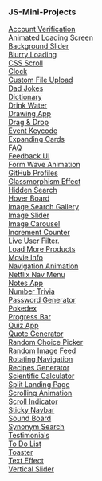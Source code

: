### JS-Mini-Projects

<a href="https://codepen.io/ayezabashir/full/oNQBNVZ" target="_blank">Account Verification</a>
<br/>
[Animated Loading Screen](https://codepen.io/ayezabashir/full/MWPNgdx)<br/>
[Background Slider](https://backgroundslider--ayezabashir.repl.co/) <br/>
[Blurry Loading](https://codepen.io/ayezabashir442/full/rNqzBNK) <br/>
[CSS Scroll](https://codepen.io/ayezabashir/full/oNmyBxd)<br/>
[Clock](https://codepen.io/ayezabashir/full/qBJGRVx)<br/>
[Custom File Upload](https://codepen.io/ayezabashir/pen/PwozvRy)<br/>
[Dad Jokes](https://codepen.io/ayezabashir442/full/qBJVmWo) <br/>
[Dictionary](https://codepen.io/ayezabashir/full/RwEbPZL) <br/>
[Drink Water](https://codepen.io/ayezabashir/full/MWPPyaE)<br/>
[Drawing App](https://codepen.io/ayezabashir/full/MWPNYjJ)<br/>
[Drag & Drop](https://codepen.io/ayezabashir/full/jOeoXmm)<br/>
[Event Keycode](https://codepen.io/ayezabashir/full/GRYyvZM)<br/>
[Expanding Cards](https://codepen.io/ayezabashir442/full/eYPpKrX)<br/>
[FAQ](https://codepen.io/ayezabashir/full/wvYpqER)<br/>
[Feedback UI](https://codepen.io/ayezabashir/full/vYQWXZq)<br/>
[Form Wave Animation](https://codepen.io/ayezabashir442/full/ZEqXbeN)<br/>
[GitHub Profiles](https://codepen.io/ayezabashir/pen/Poxovaq)<br/>
[Glassmorphism Effect](https://codepen.io/ayezabashir/pen/MWMXgvr)<br/>
[Hidden Search](https://codepen.io/ayezabashir442/full/jOewrBj)<br/>
[Hover Board](https://codepen.io/ayezabashir/full/zYMNYwg)<br/>
[Image Search Gallery](https://codepen.io/ayezabashir/full/gOZRozq)<br/>
[Image Slider](https://codepen.io/ayezabashir/pen/oNRdeLb)<br/>
[Image Carousel](https://codepen.io/ayezabashir/full/qBQNwXM) <br/>
[Increment Counter](https://codepen.io/ayezabashir/full/MWPQNgB)<br/>
[Live User Filter](https://codepen.io/ayezabashir/full/oNQGgvm).<br/>
[Load More Products](https://codepen.io/ayezabashir/pen/mdYKLyV)<br/>
[Movie Info](https://codepen.io/ayezabashir/full/poxxGoR)<br/>
[Navigation Animation](https://codepen.io/ayezabashir/full/bGmLrwL) <br/>
[Netflix Nav Menu](https://codepen.io/ayezabashir/full/OJagPxO)<br/>
[Notes App](https://codepen.io/ayezabashir/full/ExOPyxX)<br/>
[Number Trivia](https://codepen.io/ayezabashir/full/ZEVGNPM)<br/>
[Password Generator](https://codepen.io/ayezabashir/full/BaGNxzm)<br/>
[Pokedex](https://codepen.io/ayezabashir/full/JjeWdLa)<br/>
[Progress Bar](https://codepen.io/ayezabashir442/full/eYPJwyO) <br/>
[Quiz App](https://codepen.io/ayezabashir/full/LYXzVOb)<br/>
[Quote Generator](https://codepen.io/ayezabashir/pen/ZEVEGwz) <br/>
[Random Choice Picker](https://codepen.io/ayezabashir/full/QWZQbBy) <br/>
[Random Image Feed](https://codepen.io/ayezabashir/full/BaGGWEp)<br/>
[Rotating Navigation](https://codepen.io/ayezabashir442/full/NWOgNXY) <br/>
[Recipes Generator](https://codepen.io/ayezabashir/full/BabbdXo)<br/>
[Scientific Calculator](https://codepen.io/ayezabashir/pen/GRYJKOO)<br/>
[Split Landing Page](https://split-landing-page.ayezabashir.repl.co/)<br/>
[Scrolling Animation](https://codepen.io/ayezabashir442/full/YzJxpaw) <br/>
[Scroll Indicator](https://codepen.io/ayezabashir/pen/jOooVRb)<br/>
[Sticky Navbar](https://codepen.io/ayezabashir/full/BaqXYyz) <br/>
[Sound Board](https://soundboard.ayezabashir.repl.co/) <br/>
[Synonym Search](https://codepen.io/ayezabashir/full/yLGJVKO)<br/>
[Testimonials](https://codepen.io/ayezabashir/full/VwVORdw) <br/>
[To Do List](https://codepen.io/ayezabashir/full/abROoLv) <br/>
[Toaster](https://codepen.io/ayezabashir/full/ZEqgNKo)<br/>
[Text Effect](https://codepen.io/ayezabashir/full/YzRKjmE) <br/>
[Vertical Slider](https://codepen.io/ayezabashir/full/KKrMawL) <br/>
